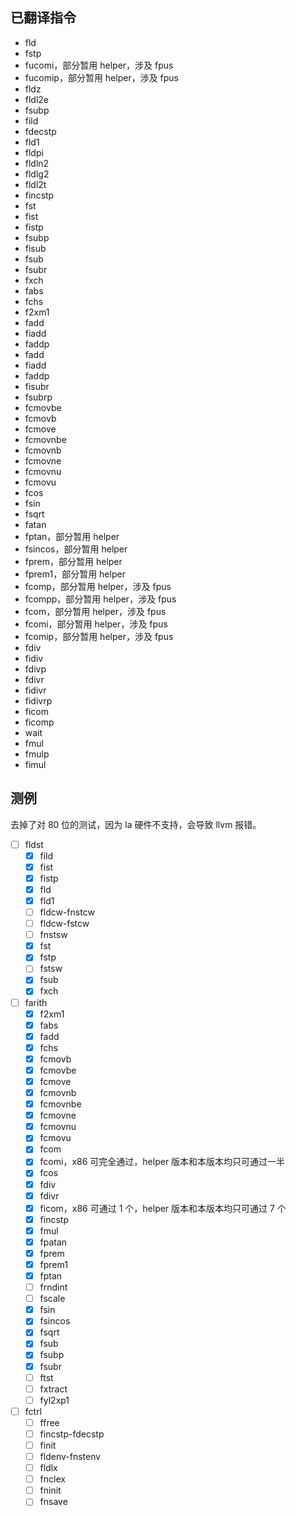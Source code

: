 ## 已翻译指令

- fld
- fstp
- fucomi，部分暂用 helper，涉及 fpus
- fucomip，部分暂用 helper，涉及 fpus
- fldz
- fldl2e
- fsubp
- fild
- fdecstp
- fld1
- fldpi
- fldln2
- fldlg2
- fldl2t
- fincstp
- fst
- fist
- fistp
- fsubp
- fisub
- fsub
- fsubr
- fxch
- fabs
- fchs
- f2xm1
- fadd
- fiadd
- faddp
- fadd
- fiadd
- faddp
- fisubr
- fsubrp
- fcmovbe
- fcmovb
- fcmove
- fcmovnbe
- fcmovnb
- fcmovne
- fcmovnu
- fcmovu
- fcos
- fsin
- fsqrt
- fatan
- fptan，部分暂用 helper
- fsincos，部分暂用 helper
- fprem，部分暂用 helper
- fprem1，部分暂用 helper
- fcomp，部分暂用 helper，涉及 fpus
- fcompp，部分暂用 helper，涉及 fpus
- fcom，部分暂用 helper，涉及 fpus
- fcomi，部分暂用 helper，涉及 fpus
- fcomip，部分暂用 helper，涉及 fpus
- fdiv
- fidiv
- fdivp
- fdivr
- fidivr
- fidivrp
- ficom
- ficomp
- wait
- fmul
- fmulp
- fimul

## 测例

去掉了对 80 位的测试，因为 la 硬件不支持，会导致 llvm 报错。

- [ ] fldst
  - [x] fild
  - [x] fist
  - [x] fistp
  - [x] fld
  - [x] fld1
  - [ ] fldcw-fnstcw
  - [ ] fldcw-fstcw
  - [ ] fnstsw
  - [x] fst
  - [x] fstp
  - [ ] fstsw
  - [x] fsub
  - [x] fxch
- [ ] farith
  - [x] f2xm1
  - [x] fabs
  - [x] fadd
  - [x] fchs
  - [x] fcmovb
  - [x] fcmovbe
  - [x] fcmove
  - [x] fcmovnb
  - [x] fcmovnbe
  - [x] fcmovne
  - [x] fcmovnu
  - [x] fcmovu
  - [x] fcom
  - [x] fcomi，x86 可完全通过，helper 版本和本版本均只可通过一半
  - [x] fcos
  - [x] fdiv
  - [x] fdivr
  - [x] ficom，x86 可通过 1 个，helper 版本和本版本均只可通过 7 个
  - [x] fincstp
  - [x] fmul
  - [x] fpatan
  - [x] fprem
  - [x] fprem1
  - [x] fptan
  - [ ] frndint
  - [ ] fscale
  - [x] fsin
  - [x] fsincos
  - [x] fsqrt
  - [x] fsub
  - [x] fsubp
  - [x] fsubr
  - [ ] ftst
  - [ ] fxtract
  - [ ] fyl2xp1
- [ ] fctrl
  - [ ] ffree
  - [ ] fincstp-fdecstp
  - [ ] finit
  - [ ] fldenv-fnstenv
  - [ ] fldlx
  - [ ] fnclex
  - [ ] fninit
  - [ ] fnsave
